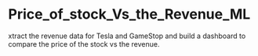 # Price_of_stock_Vs_the_Revenue_ML
xtract the revenue data for Tesla and GameStop and build a dashboard to compare the price of the stock vs the revenue.
